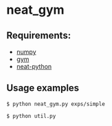 # neat_gym

## Requirements:
* [numpy](https://pypi.python.org/pypi/numpy/1.13.3)
* [gym](https://pypi.python.org/pypi/gym/0.9.3)
* [neat-python](https://pypi.python.org/pypi/neat-python/0.92)

## Usage examples
`$ python neat_gym.py exps/simple`

`$ python util.py`
